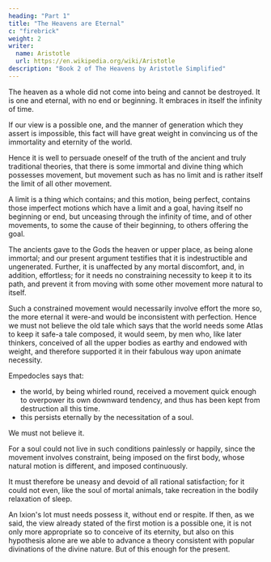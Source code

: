 ```yaml
---
heading: "Part 1"
title: "The Heavens are Eternal"
c: "firebrick"
weight: 2
writer:
  name: Aristotle
  url: https://en.wikipedia.org/wiki/Aristotle
description: "Book 2 of The Heavens by Aristotle Simplified"
---
```



The heaven as a whole did not come into being and cannot be destroyed. It is one and eternal, with no end or beginning. It embraces in itself the infinity of time.

 <!-- we may convince ourselves not only by the arguments already set forth but also by a consideration of the views of those who differ from us in providing for its generation. -->

If our view is a possible one, and the manner of generation which they assert is impossible, this fact will have great weight in convincing us of the immortality and eternity of the world.

Hence it is well to persuade oneself of the truth of the ancient and truly traditional theories, that there is some immortal and divine thing which possesses movement, but movement such as has no limit and is rather itself the limit of all other movement. 

A limit is a thing which contains; and this motion, being perfect, contains those imperfect motions which have a limit and a goal, having itself no beginning or end, but unceasing through the infinity of time, and of other movements, to some the cause of their beginning, to others offering the goal. 

The ancients gave to the Gods the heaven or upper place, as being alone immortal; and our present argument testifies that it is indestructible and ungenerated. Further, it is unaffected by any mortal discomfort, and, in addition, effortless; for it needs no constraining necessity to keep it to its path, and prevent it from moving with some other movement more natural to itself.

Such a constrained movement would necessarily involve effort the more so, the more eternal it were-and would be inconsistent with perfection. Hence we must not believe the old tale which says that the world needs some Atlas to keep it safe-a tale composed, it would seem, by men who, like later thinkers, conceived of all the upper bodies as earthy and endowed with weight, and therefore supported it in their fabulous way upon animate necessity. 

Empedocles says that:
- the world, by being whirled round, received a movement quick enough to overpower its own downward tendency, and thus has been kept from destruction all this time. 
- this persists eternally by the necessitation of a soul.

We must not believe it.

For a soul could not live in such conditions painlessly or happily, since the movement involves constraint, being imposed on the first body, whose natural motion is different, and imposed continuously. 

It must therefore be uneasy and devoid of all rational satisfaction; for it could not even, like the soul of mortal animals, take recreation in the bodily relaxation of sleep. 


An Ixion's lot must needs possess it, without end or respite. If then, as we said, the view already stated of the first motion is a possible one, it is not only more appropriate so to conceive of its eternity, but also on this hypothesis alone are we able to advance a theory consistent with popular divinations of the divine nature. But of this enough for the present.

